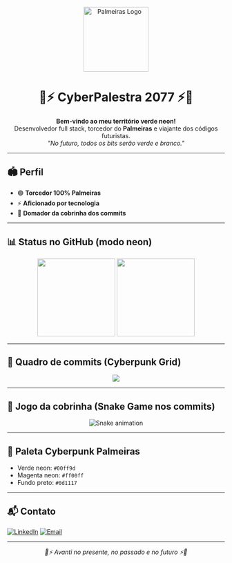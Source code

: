 <!-- Banner estilizado -->
<p align="center">
  <img src="https://upload.wikimedia.org/wikipedia/commons/thumb/1/10/Palmeiras_logo.svg/200px-Palmeiras_logo.svg.png" alt="Palmeiras Logo" width="150"/>
</p>

<h1 align="center">
  💚⚡ CyberPalestra 2077 ⚡💚
</h1>

<p align="center">
  <b>Bem-vindo ao meu território verde neon!</b><br>
  Desenvolvedor full stack, torcedor do <b>Palmeiras</b> e viajante dos códigos futuristas.<br>
  <i>"No futuro, todos os bits serão verde e branco."</i>
</p>

---

## 🏟 Perfil
- 🟢 **Torcedor 100% Palmeiras**  
- ⚡ **Aficionado por tecnologia**  
- 🐍 **Domador da cobrinha dos commits**  

---

## 📊 Status no GitHub (modo neon)
<p align="center">
  <img height="180em" src="https://github-readme-stats.vercel.app/api?username=cairocruz&show_icons=true&title_color=00ff9d&text_color=00ff9d&icon_color=ff00ff&bg_color=0d1117&hide_border=true"/>
  <img height="180em" src="https://github-readme-stats.vercel.app/api/top-langs/?username=cairocruz&layout=compact&title_color=00ff9d&text_color=00ff9d&bg_color=0d1117&hide_border=true"/>
</p>

---

## 📅 Quadro de commits (Cyberpunk Grid)
<p align="center">
  <img src="https://github-readme-activity-graph.vercel.app/graph?username=cairocruz&bg_color=0d1117&color=00ff9d&line=ff00ff&point=ffffff&area=true&hide_border=true" />
</p>

---

## 🐍 Jogo da cobrinha (Snake Game nos commits)
<p align="center">
  <img src="https://github.com/cairocruz/cairocruz/blob/output/github-contribution-grid-snake.svg" alt="Snake animation" />
</p>

---

## 🎨 Paleta Cyberpunk Palmeiras
- Verde neon: `#00ff9d`
- Magenta neon: `#ff00ff`
- Fundo preto: `#0d1117`

---

## 📬 Contato
[![LinkedIn](https://img.shields.io/badge/LinkedIn-00ff9d?style=for-the-badge&logo=linkedin&logoColor=0d1117)](https://www.linkedin.com/in/cairocruz/)
[![Email](https://img.shields.io/badge/Email-00ff9d?style=for-the-badge&logo=gmail&logoColor=0d1117)](mailto:cruzcairo@gmail.com)

---

<p align="center">
  <i>💚⚡ Avanti no presente, no passado e no futuro ⚡💚</i>
</p>

